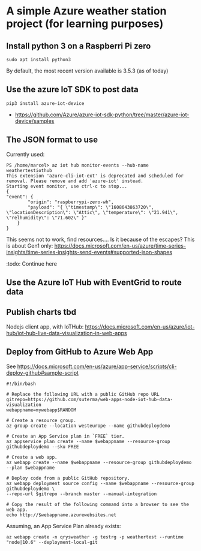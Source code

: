 # A simple Azure weather station project (for learning purposes)

## Install python 3 on a Raspberri Pi zero

    sudo apt install python3

By default, the most recent version available is 3.5.3 (as of today)

## Use the azure IoT SDK to post data

    pip3 install azure-iot-device


 - https://github.com/Azure/azure-iot-sdk-python/tree/master/azure-iot-device/samples
 
## The JSON format to use

Currently used: 

    PS /home/marcel> az iot hub monitor-events --hub-name weathertestiothub
    This extension 'azure-cli-iot-ext' is deprecated and scheduled for removal. Please remove and add 'azure-iot' instead.
    Starting event monitor, use ctrl-c to stop...
    {
    "event": {
            "origin": "raspberrypi-zero-wh",
            "payload": "{ \"timestamp\": \"1608643863720\", \"locationDescription\": \"Attic\", \"temperature\": \"21.941\", \"relhumidity\": \"71.602\" }"
        }
    }
    

This seems not to work, find resources....
Is it because of the escapes?
This is about Gen1 only: https://docs.microsoft.com/en-us/azure/time-series-insights/time-series-insights-send-events#supported-json-shapes

:todo: Continue here

## Use the Azure IoT Hub with EventGrid to route data

## Publish charts tbd

Nodejs client app, with IoTHub: https://docs.microsoft.com/en-us/azure/iot-hub/iot-hub-live-data-visualization-in-web-apps

## Deploy from GitHub to Azure Web App
See https://docs.microsoft.com/en-us/azure/app-service/scripts/cli-deploy-github#sample-script

    #!/bin/bash
    
    # Replace the following URL with a public GitHub repo URL
    gitrepo=https://github.com/suterma/web-apps-node-iot-hub-data-visualization
    webappname=mywebapp$RANDOM
    
    # Create a resource group.
    az group create --location westeurope --name githubdeploydemo
    
    # Create an App Service plan in `FREE` tier.
    az appservice plan create --name $webappname --resource-group githubdeploydemo --sku FREE
    
    # Create a web app.
    az webapp create --name $webappname --resource-group githubdeploydemo --plan $webappname
    
    # Deploy code from a public GitHub repository. 
    az webapp deployment source config --name $webappname --resource-group githubdeploydemo \
    --repo-url $gitrepo --branch master --manual-integration
    
    # Copy the result of the following command into a browser to see the web app.
    echo http://$webappname.azurewebsites.net


Assuming, an App Service Plan already exists:
    
    az webapp create -n qrysweather -g testrg -p weathertest --runtime "node|10.6" --deployment-local-git
